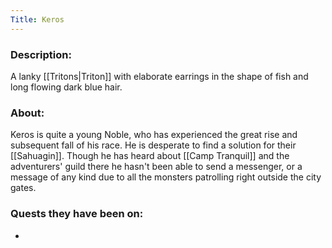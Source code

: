 ```yaml
---
Title: Keros
---
```

### Description:
A lanky [[Tritons|Triton]] with elaborate earrings in the shape of fish and long flowing dark blue hair.

### About:
Keros is quite a young Noble, who has experienced the great rise and subsequent fall of his race. He is desperate to find a solution for their [[Sahuagin]]. Though he has heard about [[Camp Tranquil]] and the adventurers' guild there he hasn't been able to send a messenger, or a message of any kind due to all the monsters patrolling right outside the city gates.



### Quests they have been on:
 * 